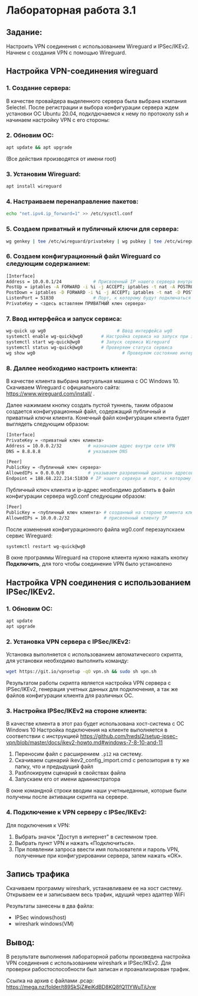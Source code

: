 # Лабораторная работа 3.1
## Задание:
Настроить VPN соединения с использованием Wireguard и IPSec/IKEv2.
Начнем с создания VPN с помощью Wireguard.
## Настройка VPN-соединения wireguard
### 1. Создание сервера:
В качестве провайдера выделенного сервера была выбрана компания Selectel.
После регистрации и выбора конфигурации сервера ждем установки ОС Ubuntu 20.04, подклдючаемся к нему по протоколу ssh и начинаем настройку VPN с его стороны:
### 2. Обновим ОС:
```sh
apt update && apt upgrade
```
(Все действия производятся от имени root)
### 3. Установим Wireguard:
```sh
apt install wireguard
```
### 4. Настраиваем перенаправление пакетов:
```sh
echo "net.ipv4.ip_forward=1" >> /etc/sysctl.conf
```
### 5. Создаем приватный и публичный ключи для сервера:
```sh
wg genkey | tee /etc/wireguard/privatekey | wg pubkey | tee /etc/wireguard/publickey
```
### 6. Создаем конфигурационный файл Wireguard со следующим содержанием:
```sh
[Interface]
Address = 10.0.0.1/24            # Присвоенный IP нашего сервера внутри сети
PostUp = iptables -A FORWARD -i %i -j ACCEPT; iptables -t nat -A POSTROUTING -o eth0 -j MASQUERADE
PostDown = iptables -D FORWARD -i %i -j ACCEPT; iptables -t nat -D POSTROUTING -o eth0 -j MASQUERADE
ListenPort = 51830               # Порт, к которому будут подключаться клиенты
PrivateKey = <здесь вставляем ПРИВАТНЫЙ ключ сервера>
```
### 7. Ввод интерфейса и запуск сервиса:
```sh
wg-quick up wg0						      # Ввод интерфейса wg0
systemctl enable wg-quick@wg0		# Настройка сервиса на запуск при загрузке системы
systemctl start wg-quick@wg0		# Запуск сервиса Wireguard
systemctl status wg-quick@wg0		# Проверяем статуса сервиса
wg show wg0							        # Проверяем состояние интерфейса wg0
```

### 8. Даллее необходимо настроить клиента:
В качестве клиента выбрана виртуальная машина с ОС Windows 10.
Скачиваем Wireguard с официального сайта: https://www.wireguard.com/install/ .

Далее нажимаем кнопку создать пустой туннель, таким образом создается конфигурационный файл, содержащий публичный и приватный ключи клиента.
Конечный файл конфигурации клиента будет выглядеть следующим образом:
```sh
[Interface]
PrivateKey = <приватный ключ клиента>
Address = 10.0.0.2/32          # назначаем адрес внутри сети VPN 
DNS = 8.8.8.8                  # указываем DNS

[Peer]
PublicKey = <Публичный ключ сервера>
AllowedIPs = 0.0.0.0/0         # указываем разрешенный диапазон адресов (0.0.0.0/0 = весь трафик)
Endpoint = 188.68.222.214:51830 # IP нашего сервера и порт, к которому будет совершено подключение
```
Публичный ключ клиента и ip-адрес необходимо добавить в файл конфигурации сервера wg0.conf следующим образом:
```sh
[Peer]
PublicKey = <публичный ключ клиента> # созданный на стороне клиента ключ
AllowedIPs = 10.0.0.2/32             # присвоенный клиенту IP
```
После изменения конфигурационного файла wg0.conf перезаупскаем сервис Wireguard:
```sh
systemctl restart wg-quick@wg0
```
В окне программы Wireguard на стороне клиента нужно нажать кнопку **Подключить**, для того чтобы соединение VPN было установлено

## Настройка VPN соединения с использованием IPSec/IKEv2.
### 1. Обновим ОС:
```sh
apt update
apt upgrade
```
### 2. Установка VPN сервера с IPSec/IKEv2:

Установка выполняется  с использованием автоматического скрипта, для установки необходимо выполнить команду:
```sh
wget https://git.io/vpnsetup -qO vpn.sh && sudo sh vpn.sh
```
Результатом работы скрипта является настройка VPN сервера с IPSec/IKEv2, генерация учетных данных для подключения, а так же файлов конфигурации клиента для различных ОС.

### 3. Настройка IPSec/IKEv2 на стороне клиента:
В качестве клиента в этот раз будет использована хост-система с ОС Windows 10
Настройка подключения на клиенте выполняется в соответствии с инструкцией https://github.com/hwdsl2/setup-ipsec-vpn/blob/master/docs/ikev2-howto.md#windows-7-8-10-and-11

1. Переносим файл с расширением `.p12` на систему.
2. Скачиваем сценарий ikev2_config_import.cmd с репозитория в ту же папку, что и предыдущий файл
3. Разблокируем сценарий в свойствах файла
4. Запускаем его от имени администратора

В окне командной строки вводим наши учетныеданные, которые были получены после активации скрипта на сервере.

### 4. Подключение к VPN серверу с IPSec/IKEv2:
Для подключения к VPN:

1. Выбрать значок "Доступ в интернет" в системном трее.
2. Выбрать пункт VPN и нажать «Подключиться». 
3. При появлении запроса ввести имя пользователя и пароль VPN, полученные при конфигурировании сервера, затем нажать «ОК».

## Запись трафика
Скачиваем программу wireshark, устанавливаем ее на хост систему.
Открываем ее и записываем весь трафик, идущий через адаптер WiFi

Результаты занесены в два файла:
- IPSec windows(host)
- wireshark windows(VM)

## Вывод:
В результате выполнения лабораторной работы произведена настройка VPN соединения с использованием wireshark и IPSec/IKEv2. Для проверки рабостоспособности был записан и проанализирован трафик.

Ссылка на архив с файлами .pcap: https://mega.nz/folder/t89SkSjZ#eiKdBD8KQ8fQ11YWuTiUvw




























